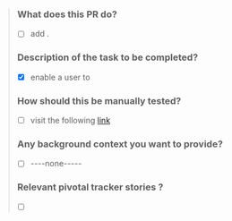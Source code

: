 > ### What does this PR do?
> * [ ]  add .
> 
> ### Description of the task to be completed?
> * [x]  enable a user to 
> 
> ### How should this be manually tested?
> * [ ]  visit the following [link]()
> 
> ### Any background context you want to provide?
> * [ ]  ----none-----
> 
> ### Relevant pivotal tracker stories ?
> * [ ]  []()

